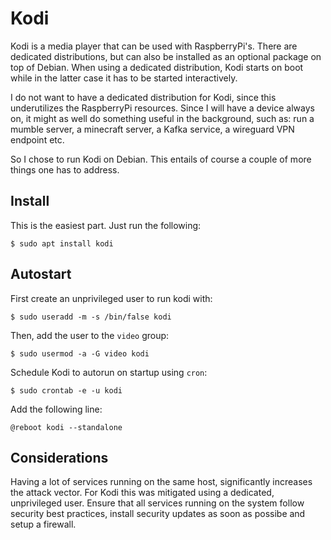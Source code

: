 # Kodi

Kodi is a media player that can be used with RaspberryPi's.
There are dedicated distributions, but can also be installed as an optional package on top of Debian.
When using a dedicated distribution, Kodi starts on boot while in the latter case it has to be started interactively.

I do not want to have a dedicated distribution  for Kodi, since this underutilizes the RaspberryPi resources.
Since I will have a device always on, it might as well do something useful in the background, such as: run a mumble server, a minecraft server, a Kafka service, a wireguard VPN endpoint etc.

So I chose to run Kodi on Debian. This entails of course a couple of more things one has to address.

## Install

This is the easiest part. Just run the following:

    $ sudo apt install kodi


## Autostart

First create an unprivileged user to run kodi with:

    $ sudo useradd -m -s /bin/false kodi

Then, add the user to the `video` group:

    $ sudo usermod -a -G video kodi

Schedule Kodi to autorun on startup using `cron`:

    $ sudo crontab -e -u kodi

Add the following line:

    @reboot kodi --standalone

## Considerations

Having a lot of services running on the same host,
significantly increases the attack vector.
For Kodi this was mitigated using a dedicated, unprivileged
user. Ensure that all services running on the system follow security best practices, install security updates as soon as possibe and setup a firewall.

